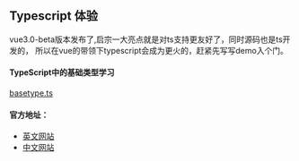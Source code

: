 ## Typescript 体验

vue3.0-beta版本发布了,启宗一大亮点就是对ts支持更友好了，同时源码也是ts开发的， 所以在vue的带领下typescript会成为更火的，赶紧先写写demo入个门。
#### TypeScript中的基础类型学习
[basetype.ts](./ts/basetype.ts)

#### 官方地址：
 - [英文网站](https://www.typescriptlang.org/docs/home.html)
 - [中文网站](https://www.tslang.cn/docs/home.html)
